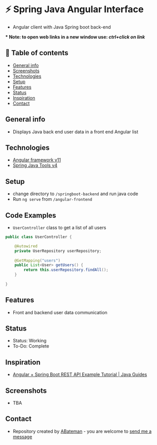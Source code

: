 # :zap: Spring Java Angular Interface

* Angular client with Java Spring boot back-end

**\* Note: to open web links in a new window use: _ctrl+click on link_**

## :page_facing_up: Table of contents

* [General info](#general-info)
* [Screenshots](#screenshots)
* [Technologies](#technologies)
* [Setup](#setup)
* [Features](#features)
* [Status](#status)
* [Inspiration](#inspiration)
* [Contact](#contact)

## General info

* Displays Java back end user data in a front end Angular list

## Technologies

* [Angular framework v11](https://angular.io/)
* [Spring Java Tools v4](https://spring.io/tools)

## Setup

* change directory to `/springboot-backend` and run java code
* Run `ng serve` from `/angular-frontend`

## Code Examples

* `UserController` class to get a list of all users

```java
public class UserController {

	@Autowired
	private UserRepository userRepository;
	
	@GetMapping("users")
	public List<User> getUsers() {
		return this.userRepository.findAll();
	}
	
}
```

## Features

* Front and backend user data communication

## Status

* Status: Working
* To-Do: Complete

## Inspiration

* [Angular + Spring Boot REST API Example Tutorial | Java Guides](https://www.youtube.com/watch?v=_rMAnZIcRiU&t=3s)

## Screenshots

* TBA

## Contact

* Repository created by [ABateman](https://www.andrewbateman.org) - you are welcome to [send me a message](https://andrewbateman.org/contact)
